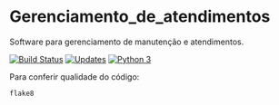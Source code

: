 # Gerenciamento_de_atendimentos

Software para gerenciamento de manutenção e atendimentos.

[![Build Status](https://app.travis-ci.com/luizfernandoliveira/Gerenciamento_de_atendimentos.svg?branch=main)](https://app.travis-ci.com/luizfernandoliveira/Gerenciamento_de_atendimentos)
[![Updates](https://pyup.io/repos/github/luizfernandoliveira/Gerenciamento_de_atendimentos/shield.svg)](https://pyup.io/repos/github/luizfernandoliveira/Gerenciamento_de_atendimentos/)
[![Python 3](https://pyup.io/repos/github/luizfernandoliveira/Gerenciamento_de_atendimentos/python-3-shield.svg)](https://pyup.io/repos/github/luizfernandoliveira/Gerenciamento_de_atendimentos/)

Para conferir qualidade do código:
```console
flake8
```